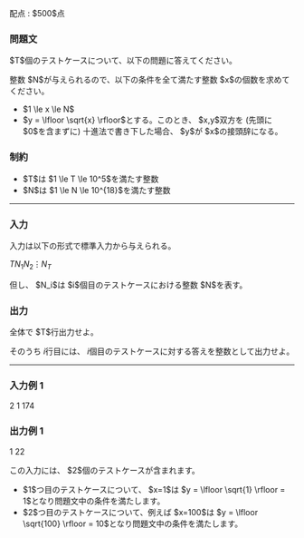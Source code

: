 
<div>

<span>

<span>

<p>
配点 : $500$点
</p>

<div>

<section>

### **問題文**

<p>
$T$個のテストケースについて、以下の問題に答えてください。  
</p>

<p>
整数 $N$が与えられるので、以下の条件を全て満たす整数 $x$の個数を求めてください。
</p>

<ul>

<li>
$1 \le x \le N$
</li>

<li>
$y = \lfloor \sqrt{x} \rfloor$とする。このとき、 $x,y$双方を (先頭に $0$を含まずに) 十進法で書き下した場合、 $y$が $x$の接頭辞になる。
</li>

</ul>

</section>

</div>

<div>

<section>

### **制約**

<ul>

<li>
$T$は $1 \le T \le 10^5$を満たす整数
</li>

<li>
$N$は $1 \le N \le 10^{18}$を満たす整数
</li>

</ul>

</section>

</div>

---

<div>

<div>

<section>

### **入力**

<p>
入力は以下の形式で標準入力から与えられる。
</p>

<div>

$T$$N_1$$N_2$$\vdots$$N_T$
</div>

<p>
但し、 $N_i$は $i$個目のテストケースにおける整数 $N$を表す。
</p>

</section>

</div>

<div>

<section>

### **出力**

<p>
全体で $T$行出力せよ。

そのうち $i$行目には、 $i$個目のテストケースに対する答えを整数として出力せよ。
</p>

</section>

</div>

</div>

---

<div>

<section>

### **入力例 1**

<div>

2
1
174

</div>

</section>

</div>

<div>

<section>

### **出力例 1**

<div>

1
22

</div>

<p>
この入力には、 $2$個のテストケースが含まれます。  
</p>

<ul>

<li>
$1$つ目のテストケースについて、 $x=1$は $y = \lfloor \sqrt{1} \rfloor = 1$となり問題文中の条件を満たします。
</li>

<li>
$2$つ目のテストケースについて、例えば $x=100$は $y = \lfloor \sqrt{100} \rfloor = 10$となり問題文中の条件を満たします。
</li>

</ul>

</section>

</div>

</span>

</span>

</div>
